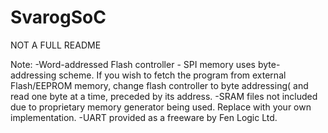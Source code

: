 # SvarogSoC

NOT A FULL README

Note:
-Word-addressed Flash controller - SPI memory uses byte-addressing scheme. If you wish to fetch the program from external Flash/EEPROM memory, change flash controller to byte addressing( and read one byte at a time, preceded by its address.
-SRAM files not included due to proprietary memory generator being used. Replace with your own implementation.
-UART provided as a freeware by Fen Logic Ltd.
